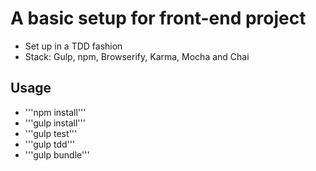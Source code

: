 # A basic setup for front-end project
* Set up in a TDD fashion
* Stack: Gulp, npm, Browserify, Karma, Mocha and Chai

## Usage
* '''npm install''' 
* '''gulp install'''
* '''gulp test'''  
* '''gulp tdd''' 
* '''gulp bundle''' 